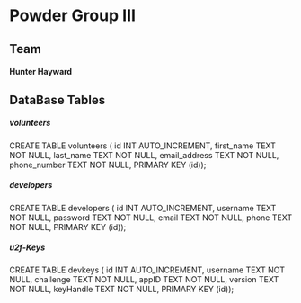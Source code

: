 # Powder Group III
## Team
#### Hunter Hayward

## DataBase Tables
##### volunteers
CREATE TABLE volunteers (
id INT AUTO_INCREMENT,
first_name TEXT NOT NULL,
last_name TEXT NOT NULL,
email_address TEXT NOT NULL,
phone_number TEXT NOT NULL,
PRIMARY KEY (id));
##### developers
CREATE TABLE developers (
id INT AUTO_INCREMENT,
username TEXT NOT NULL,
password TEXT NOT NULL,
email TEXT NOT NULL,
phone TEXT NOT NULL,
PRIMARY KEY (id));
##### u2f-Keys
CREATE TABLE devkeys (
id INT AUTO_INCREMENT,
username TEXT NOT NULL,
challenge TEXT NOT NULL,
appID TEXT NOT NULL,
version TEXT NOT NULL,
keyHandle TEXT NOT NULL,
PRIMARY KEY (id));